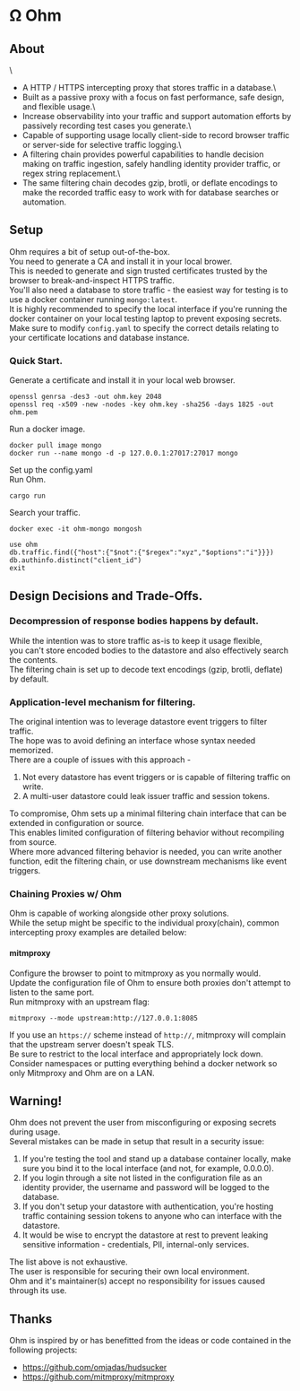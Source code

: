 # Ω Ohm
## About
\
- A HTTP / HTTPS intercepting proxy that stores traffic in a database.\
- Built as a passive proxy with a focus on fast performance, safe design, and flexible usage.\
- Increase observability into your traffic and support automation efforts by passively recording test cases you generate.\
- Capable of supporting usage locally client-side to record browser traffic or server-side for selective traffic logging.\
- A filtering chain provides powerful capabilities to handle decision making on traffic ingestion, safely handling identity provider traffic, or regex string replacement.\
- The same filtering chain decodes gzip, brotli, or deflate encodings to make the recorded traffic easy to work with for database searches or automation.

## Setup

Ohm requires a bit of setup out-of-the-box.\
        You need to generate a CA and install it in your local brower.\
        This is needed to generate and sign trusted certificates trusted by the browser to break-and-inspect HTTPS traffic.\
        You'll also need a database to store traffic - the easiest way for testing is to use a docker container running `mongo:latest`.\
        It is highly recommended to specify the local interface if you're running the docker container on your local testing laptop to prevent exposing secrets.\
        Make sure to modify `config.yaml` to specify the correct details relating to your certificate locations and database instance.

### Quick Start.

Generate a certificate and install it in your local web browser.

```
openssl genrsa -des3 -out ohm.key 2048
openssl req -x509 -new -nodes -key ohm.key -sha256 -days 1825 -out ohm.pem

```

Run a docker image.

```
docker pull image mongo
docker run --name mongo -d -p 127.0.0.1:27017:27017 mongo
```

Set up the config.yaml \
Run Ohm.

```
cargo run
```

Search your traffic.

```
docker exec -it ohm-mongo mongosh

use ohm
db.traffic.find({"host":{"$not":{"$regex":"xyz","$options":"i"}}})
db.authinfo.distinct("client_id")
exit
```
## Design Decisions and Trade-Offs.

### Decompression of response bodies happens by default.
While the intention was to store traffic as-is to keep it usage flexible,\
you can't store encoded bodies to the datastore and also effectively search the contents.\
The filtering chain is set up to decode text encodings (gzip, brotli, deflate) by default.

### Application-level mechanism for filtering.
The original intention was to leverage datastore event triggers to filter traffic.\
The hope was to avoid defining an interface whose syntax needed memorized.\
There are a couple of issues with this approach -
1. Not every datastore has event triggers or is capable of filtering traffic on write.
2. A multi-user datastore could leak issuer traffic and session tokens.

To compromise, Ohm sets up a minimal filtering chain interface that can be extended in configuration or source.\
This enables limited configuration of filtering behavior without recompiling from source.\
Where more advanced filtering behavior is needed, you can write another function, edit the filtering chain, or use downstream mechanisms like event triggers.

### Chaining Proxies w/ Ohm

Ohm is capable of working alongside other proxy solutions.\
While the setup might be specific to the individual proxy(chain), common intercepting proxy examples are detailed below:

#### mitmproxy

Configure the browser to point to mitmproxy as you normally would.\
Update the configuration file of Ohm to ensure both proxies don't attempt to listen to the same port.\
Run mitmproxy with an upstream flag:

```
mitmproxy --mode upstream:http://127.0.0.1:8085
```

If you use an `https://` scheme instead of `http://`, mitmproxy will complain that the upstream server doesn't speak TLS.\
Be sure to restrict to the local interface and appropriately lock down.\
Consider namespaces or putting everything behind a docker network so only Mitmproxy and Ohm are on a LAN.

## Warning!

Ohm does not prevent the user from misconfiguring or exposing secrets during usage.\
Several mistakes can be made in setup that result in a security issue:
        
1. If you're testing the tool and stand up a database container locally, make sure you bind it to the local interface (and not, for example, 0.0.0.0).
2. If you login through a site not listed in the configuration file as an identity provider, the username and password will be logged to the database.
3. If you don't setup your datastore with authentication, you're hosting traffic containing session tokens to anyone who can interface with the datastore.
4. It would be wise to encrypt the datastore at rest to prevent leaking sensitive information - credentials, PII, internal-only services.

The list above is not exhaustive.\
The user is responsible for securing their own local environment.\
Ohm and it's maintainer(s) accept no responsibility for issues caused through its use.


## Thanks

Ohm is inspired by or has benefitted from the ideas or code contained in the following projects:
* https://github.com/omjadas/hudsucker
* https://github.com/mitmproxy/mitmproxy
